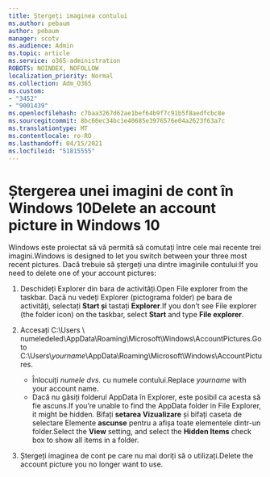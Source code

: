 ```yaml
---
title: Ștergeți imaginea contului
ms.author: pebaum
author: pebaum
manager: scotv
ms.audience: Admin
ms.topic: article
ms.service: o365-administration
ROBOTS: NOINDEX, NOFOLLOW
localization_priority: Normal
ms.collection: Adm_O365
ms.custom:
- "3452"
- "9001439"
ms.openlocfilehash: c7baa3267d62ae1bef64b9f7c91b5f8aedfcbc8e
ms.sourcegitcommit: 8bc60ec34bc1e40685e3976576e04a2623f63a7c
ms.translationtype: MT
ms.contentlocale: ro-RO
ms.lasthandoff: 04/15/2021
ms.locfileid: "51815555"
---
```

# <a name="delete-an-account-picture-in-windows-10"></a><span data-ttu-id="0f54d-102">Ștergerea unei imagini de cont în Windows 10</span><span class="sxs-lookup"><span data-stu-id="0f54d-102">Delete an account picture in Windows 10</span></span>

<span data-ttu-id="0f54d-103">Windows este proiectat să vă permită să comutați între cele mai recente trei imagini.</span><span class="sxs-lookup"><span data-stu-id="0f54d-103">Windows is designed to let you switch between your three most recent pictures.</span></span> <span data-ttu-id="0f54d-104">Dacă trebuie să ștergeți una dintre imaginile contului:</span><span class="sxs-lookup"><span data-stu-id="0f54d-104">If you need to delete one of your account pictures:</span></span>

1. <span data-ttu-id="0f54d-105">Deschideți Explorer din bara de activități.</span><span class="sxs-lookup"><span data-stu-id="0f54d-105">Open File explorer from the taskbar.</span></span> <span data-ttu-id="0f54d-106">Dacă nu vedeți Explorer (pictograma folder) pe bara de activități, selectați **Start și** tastați **Explorer**.</span><span class="sxs-lookup"><span data-stu-id="0f54d-106">If you don’t see File explorer (the folder icon) on the taskbar, select **Start** and type **File explorer**.</span></span>

2. <span data-ttu-id="0f54d-107">Accesați C:\Users \\ numeledeled\AppData\Roaming\Microsoft\Windows\AccountPictures.</span><span class="sxs-lookup"><span data-stu-id="0f54d-107">Go to C:\Users\\*yourname*\AppData\Roaming\Microsoft\Windows\AccountPictures.</span></span> 
    - <span data-ttu-id="0f54d-108">Înlocuiți *numele dvs.* cu numele contului.</span><span class="sxs-lookup"><span data-stu-id="0f54d-108">Replace *yourname* with your account name.</span></span>
    - <span data-ttu-id="0f54d-109">Dacă nu găsiți folderul AppData în Explorer, este posibil ca acesta să fie ascuns.</span><span class="sxs-lookup"><span data-stu-id="0f54d-109">If you’re unable to find the AppData folder in File Explorer, it might be hidden.</span></span> <span data-ttu-id="0f54d-110">Bifați **setarea Vizualizare** și bifați caseta de selectare Elemente **ascunse** pentru a afișa toate elementele dintr-un folder.</span><span class="sxs-lookup"><span data-stu-id="0f54d-110">Select the **View** setting, and select the **Hidden Items** check box to show all items in a folder.</span></span>

3. <span data-ttu-id="0f54d-111">Ștergeți imaginea de cont pe care nu mai doriți să o utilizați.</span><span class="sxs-lookup"><span data-stu-id="0f54d-111">Delete the account picture you no longer want to use.</span></span>
 
 
